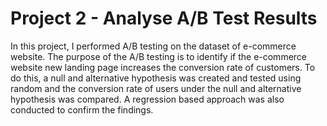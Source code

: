 # Project 2 - Analyse A/B Test Results

In this project, I performed A/B testing on the dataset of e-commerce website. The purpose of the A/B testing is to identify if the e-commerce website new landing page increases the conversion rate of customers. To do this, a null and alternative hypothesis was created and tested using random and the conversion rate of users under the null and alternative hypothesis was compared. A regression based approach was also conducted to confirm the findings.
